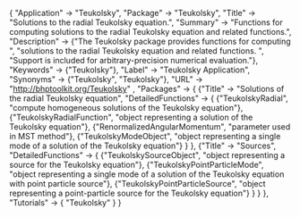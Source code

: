 {
 "Application" -> "Teukolsky",
 "Package" -> "Teukolsky",
 "Title" -> "Solutions to the radial Teukolsky equation.",
 "Summary" -> 
   "Functions for computing solutions to the radial Teukolsky equation and related functions.",
 "Description" -> 
   {"The Teukolsky package provides functions for computing ",
    "solutions to the radial Teukolsky equation and related functions. ",
    "Support is included for arbitrary-precision numerical evaluation."},
 "Keywords" -> {"Teukolsky"},
 "Label" -> "Teukolsky Application",
 "Synonyms" -> {"Teukolsky", "Teukolsky"},
 "URL" -> "http://bhptoolkit.org/Teukolsky" ,
 "Packages" -> {
   {"Title" -> "Solutions of the radial Teukolsky equation",
    "DetailedFunctions" -> {
      {"TeukolskyRadial", "compute homogeneous solutions of the Teukolsky equation"},
      {"TeukolskyRadialFunction", "object representing a solution of the Teukolsky equation"},
      {"RenormalizedAngularMomentum", "parameter used in MST method"},
      {"TeukolskyModeObject", "object representing a single mode of a solution of the Teukolsky equation"}
    }
   },
   {"Title" -> "Sources",
    "DetailedFunctions" -> {
      {"TeukolskySourceObject", "object representing a source for the Teukolsky equation"},
      {"TeukolskyPointParticleMode", "object representing a single mode of a solution of the Teukolsky equation with point particle source"},
      {"TeukolskyPointParticleSource", "object representing a point-particle source for the Teukolsky equation"}
    }
   }
 },
 "Tutorials" -> {
   "Teukolsky"
 } 
}
